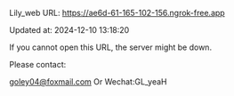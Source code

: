 Lily_web URL: https://ae6d-61-165-102-156.ngrok-free.app

Updated at: 2024-12-10 13:18:20

If you cannot open this URL, the server might be down.

Please contact: 

goley04@foxmail.com Or Wechat:GL_yeaH